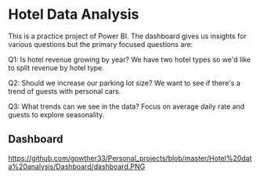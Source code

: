 
# Hotel Data Analysis

This is a practice project of Power BI. The dashboard gives us insights for various questions but the primary focused questions are:

Q1: Is hotel revenue growing by year? We have two hotel types so we'd like to split revenue by hotel type.

Q2: Should we increase our parking lot size? We want to see if there's a trend of guests with personal cars.

Q3: What trends can we see in the data? Focus on average daily rate and guests to explore seasonality.


## Dashboard
https://github.com/gowther33/Personal_projects/blob/master/Hotel%20data%20analysis/Dashboard/dashboard.PNG